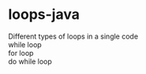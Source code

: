 # loops-java

Different types of loops in a single code     
while loop   
for loop  
do while loop    
